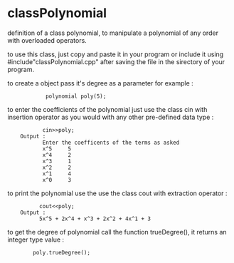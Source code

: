 # classPolynomial
definition of a class polynomial, to manipulate a polynomial of any order with overloaded operators.

to use this class, just copy and paste it in your program or include it using #include"classPolynomial.cpp" after saving the file in the sirectory of your program.

to create a object pass it's degree as a parameter for example :

                polynomial poly(5);


to enter the coefficients of the polynomial just use the class cin with insertion operator as you would with any other pre-defined data type  :        
           
               cin>>poly;
        Output :
               Enter the coefficents of the terms as asked
               x^5     5
               x^4     2
               x^3     1
               x^2     2
               x^1     4
               x^0     3
to print the polynomial use the  use the class cout with extraction operator :
              
              cout<<poly;
        Output :
              5x^5 + 2x^4 + x^3 + 2x^2 + 4x^1 + 3
              
to get the degree of polynomial call the function trueDegree(), it returns an integer type value  :

            poly.trueDegree();
                       
